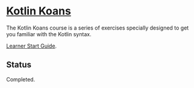 # [Kotlin Koans](https://www.jetbrains.com/education/learning/kotlin/)

The Kotlin Koans course is a series of exercises specially 
designed to get you familiar with the Kotlin syntax.

[Learner Start Guide](https://www.jetbrains.com/help/education/learner-start-guide.html?section=Kotlin%20Koans).

## Status

Completed.
